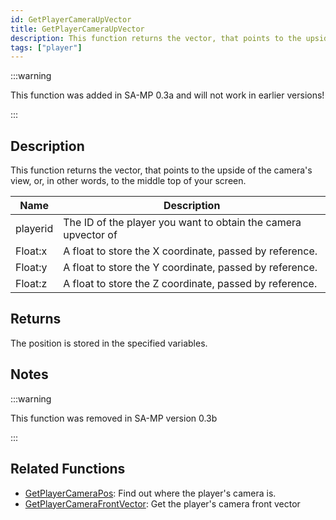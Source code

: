 ```yaml
---
id: GetPlayerCameraUpVector
title: GetPlayerCameraUpVector
description: This function returns the vector, that points to the upside of the camera's view, or, in other words, to the middle top of your screen.
tags: ["player"]
---
```


:::warning

This function was added in SA-MP 0.3a and will not work in earlier versions!

:::

## Description

This function returns the vector, that points to the upside of the camera's view, or, in other words, to the middle top of your screen.

| Name     | Description                                                    |
| -------- | -------------------------------------------------------------- |
| playerid | The ID of the player you want to obtain the camera upvector of |
| Float:x  | A float to store the X coordinate, passed by reference.        |
| Float:y  | A float to store the Y coordinate, passed by reference.        |
| Float:z  | A float to store the Z coordinate, passed by reference.        |

## Returns

The position is stored in the specified variables.

## Notes

:::warning

This function was removed in SA-MP version 0.3b

:::

## Related Functions

- [GetPlayerCameraPos](GetPlayerCameraPos): Find out where the player's camera is.
- [GetPlayerCameraFrontVector](GetPlayerCameraFrontVector): Get the player's camera front vector

